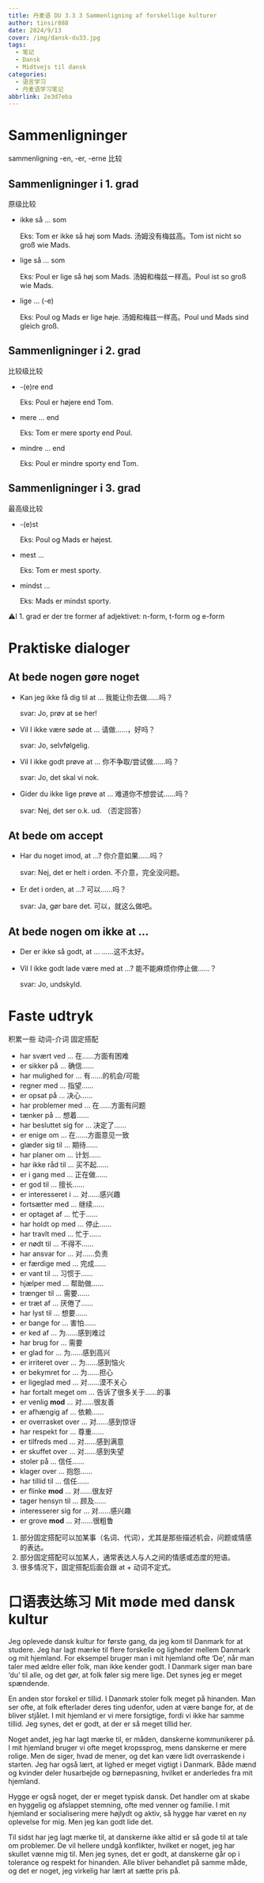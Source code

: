 ```yaml
---
title: 丹麦语 DU 3.3 3 Sammenligning af forskellige kulturer
author: tinsir888
date: 2024/9/13
cover: /img/dansk-du33.jpg
tags:
  - 笔记
  - Dansk
  - Midtvejs til dansk
categories:
  - 语言学习
  - 丹麦语学习笔记
abbrlink: 2e3d7eba
---
```


# Sammenligninger

sammenligning -en, -er, -erne 比较

## Sammenligninger i 1. grad

原级比较

- ikke så ... som

  Eks: Tom er ikke så høj som Mads. 汤姆没有梅兹高。Tom ist nicht so groß wie Mads.

- lige så ... som

  Eks: Poul er lige så høj som Mads. 汤姆和梅兹一样高。Poul ist so groß wie Mads.

- lige ... (-e)

  Eks: Poul og Mads er lige høje. 汤姆和梅兹一样高。Poul und Mads sind gleich groß.

## Sammenligninger i 2. grad

比较级比较

- -(e)re end

  Eks: Poul er højere end Tom.

- mere ... end

  Eks: Tom er mere sporty end Poul.

- mindre ... end

  Eks: Poul er mindre sporty end Tom.

## Sammenligninger i 3. grad

最高级比较

- -(e)st

  Eks: Poul og Mads er højest.

- mest ...

  Eks: Tom er mest sporty.

- mindst ...

  Eks: Mads er mindst sporty.

:warning:I 1. grad er der tre former af adjektivet: n-form, t-form og e-form

# Praktiske dialoger

## At bede nogen gøre noget

+ Kan jeg ikke få dig til at ... 我能让你去做……吗？

  svar: Jo, prøv at se her!

+ Vil I ikke være søde at ... 请做……，好吗？

  svar: Jo, selvfølgelig.

+ Vil I ikke godt prøve at ... 你不争取/尝试做……吗？

  svar: Jo, det skal vi nok.

+ Gider du ikke lige prøve at ... 难道你不想尝试……吗？

  svar: Nej, det ser o.k. ud. （否定回答）

## At bede om accept

+ Har du noget imod, at ...? 你介意如果……吗？

  svar: Nej, det er helt i orden. 不介意，完全没问题。

+ Er det i orden, at ...? 可以……吗？

  svar: Ja, gør bare det. 可以，就这么做吧。

## At bede nogen om ikke at ...

- Der er ikke så godt, at ... ……这不太好。

- Vil I ikke godt lade være med at ...? 能不能麻烦你停止做……？

  svar: Jo, undskyld.

# Faste udtryk

积累一些 动词-介词 固定搭配

- har svært ved ... 在……方面有困难
- er sikker på ... 确信……
- har mulighed for ... 有……的机会/可能
- regner med ... 指望……
- er opsat på ... 决心……
- har problemer med ... 在……方面有问题
- tænker på ... 想着……
- har besluttet sig for ... 决定了……
- er enige om ... 在……方面意见一致
- glæder sig til ... 期待……
- har planer om ... 计划……
- har ikke råd til ... 买不起……
- er i gang med ... 正在做……
- er god til ... 擅长……
- er interesseret i ... 对……感兴趣
- fortsætter med ... 继续……
- er optaget af ... 忙于……
- har holdt op med ... 停止……
- har travlt med ... 忙于……
- er nødt til ... 不得不……
- har ansvar for ... 对……负责
- er færdige med ... 完成……
- er vant til ... 习惯于……
- hjælper med ... 帮助做……
- trænger til ... 需要……
- er træt af ... 厌倦了……
- har lyst til ... 想要……
- er bange for ... 害怕……
- er ked af ... 为……感到难过
- har brug for ... 需要
- er glad for ... 为……感到高兴
- er irriteret over ... 为……感到恼火
- er bekymret for ... 为……担心
- er ligeglad med ... 对……漠不关心
- har fortalt meget om ... 告诉了很多关于……的事
- er venlig **mod** ... 对……很友善
- er afhængig af ... 依赖……
- er overrasket over ... 对……感到惊讶
- har respekt for ... 尊重……
- er tilfreds med ... 对……感到满意
- er skuffet over ... 对……感到失望
- stoler på ... 信任……
- klager over ... 抱怨……
- har tillid til ... 信任……
- er flinke **mod** ... 对……很友好
- tager hensyn til ... 顾及……
- interesserer sig for ... 对……感兴趣
- er grove **mod** ... 对……很粗鲁



1. 部分固定搭配可以加某事（名词、代词），尤其是那些描述机会，问题或情感的表达。
2. 部分固定搭配可以加某人，通常表达人与人之间的情感或态度的短语。
3. 很多情况下，固定搭配后面会跟 at + 动词不定式。

# 口语表达练习 Mit møde med dansk kultur

Jeg oplevede dansk kultur for første gang, da jeg kom til Danmark for at studere. Jeg har lagt mærke til flere forskelle og ligheder mellem Danmark og mit hjemland. For eksempel bruger man i mit hjemland ofte ‘De’, når man taler med ældre eller folk, man ikke kender godt. I Danmark siger man bare ‘du’ til alle, og det gør, at folk føler sig mere lige. Det synes jeg er meget spændende.

En anden stor forskel er tillid. I Danmark stoler folk meget på hinanden. Man ser ofte, at folk efterlader deres ting udenfor, uden at være bange for, at de bliver stjålet. I mit hjemland er vi mere forsigtige, fordi vi ikke har samme tillid. Jeg synes, det er godt, at der er så meget tillid her.

Noget andet, jeg har lagt mærke til, er måden, danskerne kommunikerer på. I mit hjemland bruger vi ofte meget kropssprog, mens danskerne er mere rolige. Men de siger, hvad de mener, og det kan være lidt overraskende i starten. Jeg har også lært, at lighed er meget vigtigt i Danmark. Både mænd og kvinder deler husarbejde og børnepasning, hvilket er anderledes fra mit hjemland.

Hygge er også noget, der er meget typisk dansk. Det handler om at skabe en hyggelig og afslappet stemning, ofte med venner og familie. I mit hjemland er socialisering mere højlydt og aktiv, så hygge har været en ny oplevelse for mig. Men jeg kan godt lide det.

Til sidst har jeg lagt mærke til, at danskerne ikke altid er så gode til at tale om problemer. De vil hellere undgå konflikter, hvilket er noget, jeg har skullet vænne mig til. Men jeg synes, det er godt, at danskerne går op i tolerance og respekt for hinanden. Alle bliver behandlet på samme måde, og det er noget, jeg virkelig har lært at sætte pris på.